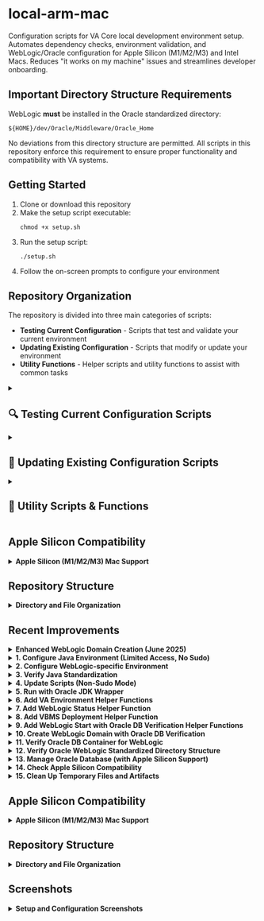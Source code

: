# local-arm-mac

Configuration scripts for VA Core local development environment setup. Automates dependency checks, environment validation, and WebLogic/Oracle configuration for Apple Silicon (M1/M2/M3) and Intel Macs. Reduces "it works on my machine" issues and streamlines developer onboarding.

## Important Directory Structure Requirements

WebLogic **must** be installed in the Oracle standardized directory:
```
${HOME}/dev/Oracle/Middleware/Oracle_Home
```

No deviations from this directory structure are permitted. All scripts in this repository enforce this requirement to ensure proper functionality and compatibility with VA systems.

## Getting Started

1. Clone or download this repository
2. Make the setup script executable:
   ```
   chmod +x setup.sh
   ```
3. Run the setup script:
   ```
   ./setup.sh
   ```
4. Follow the on-screen prompts to configure your environment

## Repository Organization

The repository is divided into three main categories of scripts:
- **Testing Current Configuration** - Scripts that test and validate your current environment
- **Updating Existing Configuration** - Scripts that modify or update your environment
- **Utility Functions** - Helper scripts and utility functions to assist with common tasks

<details>
<summary><h2>🔍 Testing Current Configuration Scripts</h2></summary>

These scripts help you test, verify, and diagnose your current environment without making changes.

<details>
<summary><strong>Verify Java Standardization</strong></summary>

Verifies that the Java environment is correctly standardized for WebLogic development.

**What it does:**
- Checks for the correct Oracle JDK version
- Ensures that environment variables are properly configured
- Validates that Java wrapper scripts are correctly set up
- Verifies that the WebLogic environment can access the Oracle JDK

**Script:** `scripts/utils/verify-standardization.sh`

**Usage:**
```bash
./scripts/utils/verify-standardization.sh
```
</details>

<details>
<summary><strong>Verify Java Limited Access Setup</strong></summary>

Verifies the limited access Java environment setup.

**What it does:**
- Checks that the Java wrapper scripts are correctly set up
- Verifies environment variables for non-sudo Java operation
- Tests Java version and accessibility

**Script:** `scripts/java/verify-java-limited.sh`

**Usage:**
```bash
./scripts/java/verify-java-limited.sh
```
</details>

<details>
<summary><strong>Check Apple Silicon Compatibility</strong></summary>

Checks and determines compatibility with Apple Silicon (M1/M2/M3) Macs.

**What it does:**
- Detects Apple Silicon architecture
- Verifies Colima installation and configuration
- Checks Docker setup for compatibility
- Validates Rosetta 2 installation
- Verifies Oracle JDK compatibility
- Provides a comprehensive compatibility report with recommendations

**Script:** `scripts/utils/check-apple-silicon.sh`

**Usage:**
```bash
./scripts/utils/check-apple-silicon.sh
```
</details>

<details>
<summary><strong>Verify Oracle DB Container for WebLogic</strong></summary>

Verifies that the Oracle DB container is properly configured for WebLogic.

**What it does:**
- Checks if Docker/Colima is running
- Verifies the Oracle DB container status
- Displays container port mappings
- Checks WebLogic JDBC configurations for the database connection
- Offers to start the container if it's not running

**Script:** `scripts/weblogic/verify-oracle-db.sh`

**Usage:**
```bash
./scripts/weblogic/verify-oracle-db.sh
```
</details>

<details>
<summary><strong>Verify Oracle WebLogic Standardized Directory Structure</strong></summary>

Verifies that WebLogic is installed in the standardized directory structure.

**What it does:**
- Checks if WebLogic is installed in `${HOME}/dev/Oracle/Middleware/Oracle_Home`
- Validates the domain directory structure
- Ensures all required components are in the correct locations

**Script:** `scripts/utils/verify-oracle-directory.sh`

**Usage:**
```bash
./scripts/utils/verify-oracle-directory.sh
```
</details>

<details>
<summary><strong>Check VBMS Compatibility</strong></summary>

Checks if your environment is compatible with running VBMS applications.

**What it does:**
- Verifies WebLogic installation
- Checks VBMS-specific configuration requirements
- Validates DB configurations for VBMS
- Tests JVM versions and parameters needed by VBMS

**Script:** `scripts/vbms/check-vbms-compatibility.sh`

**Usage:**
```bash
./scripts/vbms/check-vbms-compatibility.sh
```
</details>

<details>
<summary><strong>WebLogic Status Checker</strong></summary>

Checks the status of the WebLogic server and its components.

**What it does:**
- Verifies if WebLogic Admin Server is running
- Checks for running Managed Servers
- Displays JDBC connection pool status
- Shows deployed application status

**Script:** `scripts/weblogic/weblogic-status.sh` 
(Note: This script is added via the add-va-weblogic-status-function.sh utility)

**Usage:**
After setup, you can check WebLogic status with:
```bash
va_weblogic_status
```
</details>
</details>

<details>
<summary><h2>🔧 Updating Existing Configuration Scripts</h2></summary>

These scripts modify your existing environment configuration.

<details>
<summary><strong>Configure Java Environment (Limited Access, No Sudo)</strong></summary>

Configures the Java environment for WebLogic development without requiring sudo access.

**What it does:**
- Creates a Java environment wrapper script
- Sets up environment variables for the Oracle JDK
- Adds necessary entries to your `.zshrc` file
- Ensures the correct Java version is used for WebLogic operations

**Script:** `scripts/java/limited-access-java-env.sh`

**Usage:**
```bash
./scripts/java/limited-access-java-env.sh
```

**Warning:** This will modify multiple files including .zshrc and create Java wrapper scripts.
</details>

<details>
<summary><strong>Configure WebLogic-specific Environment</strong></summary>

Sets up the WebLogic-specific environment settings and helper functions.

**What it does:**
- Creates WebLogic environment configuration files
- Sets up required environment variables for WebLogic
- Adds the `wl_java()` function to your `.zshrc` file
- Enables easy activation of the WebLogic Java environment

**Script:** `scripts/weblogic/setup-wl-java.sh`

**Usage:**
```bash
./scripts/weblogic/setup-wl-java.sh
```

After setup, you can activate the WebLogic environment with:
```bash
wl_java
```

**Warning:** This will modify `.zshrc` and create WebLogic environment files.
</details>

<details>
<summary><strong>Update Scripts (Non-Sudo Mode)</strong></summary>

Updates scripts without requiring sudo access.

**What it does:**
- Updates various WebLogic and Java configuration scripts
- Applies standardized headers and environment checks
- Updates environment variable handling
- Ensures proper Oracle JDK usage

**Script:** `scripts/utils/update-scripts-without-sudo.sh`

**Usage:**
```bash
./scripts/utils/update-scripts-without-sudo.sh
```

**Warning:** This will update multiple script files in your system.
</details>

<details>
<summary><strong>Run with Oracle JDK Wrapper</strong></summary>

Sets up a command wrapper to run arbitrary commands with the Oracle JDK environment.

**What it does:**
- Creates a script at `~/dev/run-with-oracle-jdk.sh`
- Allows running any command with the Oracle JDK environment variables
- Ensures consistent Java environment for WebLogic-related tasks

**Script:** `scripts/java/run-with-oracle-jdk.sh`

**Usage:**
After setup:
```bash
~/dev/run-with-oracle-jdk.sh [your command]
```
</details>

<details>
<summary><strong>Add VA Environment Helper Functions</strong></summary>

Adds the VA Environment helper function to your shell configuration.

**What it does:**
- Adds the `va_env()` function to your `.zshrc` file
- Enables easy activation of the VA Core Development Environment
- Sets up required environment variables for VA development

**Script:** `scripts/utils/add-va-env-function.sh`

**Usage:**
```bash
./scripts/utils/add-va-env-function.sh
```

After setup, you can activate the VA environment with:
```bash
va_env
```
</details>

<details>
<summary><strong>Add WebLogic Status Helper Function</strong></summary>

Adds a function to check WebLogic server status.

**What it does:**
- Adds the `va_weblogic_status()` function to your `.zshrc` file
- Provides an easy way to check if WebLogic is running
- Shows status information about the WebLogic server and its components

**Script:** `scripts/utils/add-va-weblogic-status-function.sh`

**Usage:**
```bash
./scripts/utils/add-va-weblogic-status-function.sh
```

After setup, you can check WebLogic status with:
```bash
va_weblogic_status
```
</details>

<details>
<summary><strong>Add VBMS Deployment Helper Function</strong></summary>

Adds a helper function for deploying VBMS applications.

**What it does:**
- Adds the `va_deploy_vbms()` function to your `.zshrc` file
- Simplifies the process of deploying VBMS applications to WebLogic
- Includes checks for WebLogic status before deployment

**Script:** `scripts/utils/add-va-deploy-vbms-function.sh`

**Usage:**
```bash
./scripts/utils/add-va-deploy-vbms-function.sh
```

After setup, you can deploy VBMS applications with:
```bash
va_deploy_vbms
```
</details>

<details>
<summary><strong>Add WebLogic Start with Oracle DB Verification Functions</strong></summary>

Adds functions to start WebLogic with Oracle DB verification.

**What it does:**
- Adds the `va_start_weblogic()` and `va_start_oracle_db()` functions to your `.zshrc` file
- Ensures Oracle DB is running before starting WebLogic
- Handles Apple Silicon compatibility automatically
- Includes platform-specific checks and optimizations

**Script:** `scripts/utils/add-va-start-weblogic-function.sh`

**Usage:**
```bash
./scripts/utils/add-va-start-weblogic-function.sh
```

After setup, you can start WebLogic with Oracle DB verification:
```bash
va_start_oracle_db  # Start Oracle DB if needed
va_start_weblogic   # Start WebLogic with verification
```
</details>

<details>
<summary><strong>Fix JDK Path</strong></summary>

Fixes incorrect JDK paths in your environment.

**What it does:**
- Corrects invalid JDK paths
- Updates environment variables and config files
- Ensures scripts use the correct JDK location

**Script:** `scripts/utils/fix-jdk-path.sh`

**Usage:**
```bash
./scripts/utils/fix-jdk-path.sh
```
</details>

<details>
<summary><strong>Standardize WebLogic Scripts</strong></summary>

Standardizes WebLogic scripts for consistent operation.

**What it does:**
- Updates WebLogic scripts with standardized headers
- Adds environment checks and error handling
- Ensures consistent variable naming and usage
- Applies best practices for WebLogic script management

**Script:** `scripts/weblogic/standardize-weblogic-scripts.sh`

**Usage:**
```bash
./scripts/weblogic/standardize-weblogic-scripts.sh
```
</details>
</details>

<details>
<summary><h2>🔧 Utility Scripts & Functions</h2></summary>

These scripts provide utility functions for managing and maintaining your environment.

<details>
<summary><strong>Create WebLogic Domain with Oracle DB Verification</strong></summary>

Creates a WebLogic domain after verifying that Oracle DB is properly configured.

**What it does:**
- Checks if Oracle DB container is running
- Creates a WebLogic domain with the proper configuration
- Ensures the domain is created in the standardized directory
- Sets up required JDBC data sources for the domain

**Script:** `scripts/weblogic/create-domain-m3.sh`

**Usage:**
```bash
./scripts/weblogic/create-domain-m3.sh
```

For debug mode:
```bash
./scripts/weblogic/create-domain-m3.sh --debug
```

For dry-run testing:
```bash
./scripts/weblogic/create-domain-m3.sh --dry-run
```

**Note:** This requires WebLogic to be installed in the standardized Oracle directory.
</details>

<details>
<summary><strong>Manage Oracle Database (with Apple Silicon Support)</strong></summary>

Comprehensive interface for managing Oracle Database with specific support for Apple Silicon.

**What it does:**
- Checks Docker/Colima status
- Provides options to download Oracle database images
- Creates, starts, and stops Oracle containers
- Shows database container logs
- Includes special handling for Apple Silicon (M1/M2/M3) Macs
- Sets proper platform flags for container creation on Apple Silicon

**Script:** `scripts/weblogic/manage-oracle-db.sh`

**Usage:**
```bash
./scripts/weblogic/manage-oracle-db.sh
```

**Features:**
- Automatically detects Apple Silicon and configures Colima
- Uses `--platform linux/amd64` flag for Oracle containers on Apple Silicon
- Manages container lifecycle and shows status information
</details>

<details>
<summary><strong>Start WebLogic with Checks</strong></summary>

Starts WebLogic after performing necessary checks.

**What it does:**
- Verifies Oracle DB is running
- Checks domain configuration
- Starts the WebLogic Admin Server with proper parameters
- Applies compatibility fixes for Apple Silicon Macs

**Script:** `scripts/weblogic/start-weblogic-with-checks.sh`

**Usage:**
```bash
./scripts/weblogic/start-weblogic-with-checks.sh
```
</details>

<details>
<summary><strong>Clean Up Temporary Files and Artifacts</strong></summary>

Helps remove temporary files and artifacts that should not be in the Git repository.

**What it does:**
- Searches for common WebLogic artifact files
- Identifies log files, backup files, and installer artifacts
- Provides options to remove these files
- Cleans up various temporary files that should be ignored by Git

**Script:** `scripts/utils/cleanup-artifacts.sh`

**Usage:**
```bash
./scripts/utils/cleanup-artifacts.sh
```
</details>

<details>
<summary><strong>Clean Up Untracked Files</strong></summary>

Cleans up untracked files that might be cluttering your repository.

**What it does:**
- Lists untracked files in the repository
- Offers options to remove specific types of files
- Provides interactive mode for selecting files

**Script:** `scripts/utils/cleanup-untracked-files.sh`

**Usage:**
```bash
./scripts/utils/cleanup-untracked-files.sh
```
</details>

<details>
<summary><strong>WebLogic Java Environment (Limited Access)</strong></summary>

Sets up a limited access WebLogic Java environment.

**What it does:**
- Creates environment variables for WebLogic operation
- Sets up Java wrapper for non-sudo operation
- Configures proper JVM parameters for WebLogic

**Script:** `scripts/weblogic/weblogic-java-env-limited.sh`

**Usage:**
```bash
./scripts/weblogic/weblogic-java-env-limited.sh
```
</details>
</details>

## Apple Silicon Compatibility

<details>
<summary><strong>Apple Silicon (M1/M2/M3) Mac Support</strong></summary>

This repository includes comprehensive support for running Oracle WebLogic and Oracle Database on Apple Silicon (arm64) Macs:

- **Automatic detection** of Apple Silicon architecture
- **Colima integration** for running Oracle Database containers
- **Environment variables** optimized for M-series chips
- **Helper functions** that work seamlessly across architectures
- **Special handling** of platform-specific Docker commands

For detailed information, see [Apple Silicon Compatibility Guide](docs/apple-silicon-compatibility.md)

**Special considerations for Apple Silicon:**
1. Run the compatibility check script: `./scripts/utils/check-apple-silicon.sh`
2. Install Colima if needed: `brew install colima` 
3. Start Colima with proper settings: `colima start -c 4 -m 12 -a x86_64`
4. Use the `manage-oracle-db.sh` script or `va_start_oracle_db()` helper function which handles platform-specific requirements
5. All Oracle database containers will be created with `--platform linux/amd64` flag automatically

> **Note:** If you use Homebrew to install anything created by Oracle, Homebrew will use an open source option to bypass the Oracle account creation process, which is normally very useful, but not here. You need the official Oracle branded JDK.
</details>

## Repository Structure

<details>
<summary><strong>Directory and File Organization</strong></summary>

```
local-arm-mac/
├── scripts/
│   ├── java/         # Java environment configuration scripts
│   │   ├── limited-access-java-env.sh
│   │   ├── run-with-oracle-jdk.sh
│   │   └── verify-java-limited.sh
│   ├── weblogic/     # WebLogic-specific configuration scripts
│   │   ├── create-domain-m3.sh
│   │   ├── manage-oracle-db.sh
│   │   ├── setup-wl-java.sh
│   │   ├── start-weblogic-with-checks.sh
│   │   ├── start-weblogic.sh
│   │   └── verify-oracle-db.sh
│   ├── utils/        # Utility scripts for maintenance and verification
│   │   ├── add-va-*-function.sh  # Various helper function scripts
│   │   ├── check-apple-silicon.sh
│   │   ├── cleanup-artifacts.sh
│   │   ├── fix-jdk-path.sh
│   │   └── verify-standardization.sh
│   └── vbms/         # VBMS-specific scripts
│       └── check-vbms-compatibility.sh
├── docs/             # Documentation files
│   ├── java-standardization-docs.md
│   ├── weblogic-setup-guide.md
│   └── apple-silicon-compatibility.md
├── config/           # Configuration templates
│   ├── va-env-defaults.conf
│   └── weblogic-settings.conf
├── templates/        # Template files for environment setup
│   ├── weblogic-templates/
│   └── shell-templates/
└── setup.sh          # Main setup script (entry point)
```

### Helper Functions

The following helper functions are available once you've run the setup script:

- `va_env()` - Activates the VA Core Development Environment
- `va_start_weblogic()` - Starts WebLogic server after verifying Oracle DB container
- `va_start_oracle_db()` - Starts Oracle Database container with Colima support for Apple Silicon
- `va_weblogic_status()` - Checks WebLogic and Oracle database container status
- `va_deploy_vbms()` - Deploys VBMS applications to WebLogic
- `wl_java()` - Activates the WebLogic Java environment

### System Requirements

- macOS on Apple Silicon (M1/M2/M3) Mac or Intel Mac
- Oracle JDK 1.8.0_45 installed at `/Library/Java/JavaVirtualMachines/jdk1.8.0_45.jdk`
- WebLogic Server installation (for WebLogic-related scripts)
</details>

## Recent Improvements

<details>
<summary><strong>Enhanced WebLogic Domain Creation (June 2025)</strong></summary>

The domain creation script (`scripts/weblogic/create-domain-m3.sh`) has been improved with:
- Robust error handling and diagnostics
- Comprehensive logging to `/tmp/create-domain-$$.log`
- Better Colima detection for Apple Silicon Macs
- Fixed JDK detection and validation
- Added `--debug` flag for troubleshooting
- Support for `--dry-run` mode to test without making changes

To use debug mode:
```bash
./scripts/weblogic/create-domain-m3.sh --debug
```

For dry-run testing:
```bash
./scripts/weblogic/create-domain-m3.sh --dry-run
```
</details>

<details>
<summary><strong>1. Configure Java Environment (Limited Access, No Sudo)</strong></summary>

Configures the Java environment for WebLogic development without requiring sudo access.

**What it does:**
- Creates a Java environment wrapper script
- Sets up environment variables for the Oracle JDK
- Adds necessary entries to your `.zshrc` file
- Ensures the correct Java version is used for WebLogic operations

**Script:** `scripts/java/limited-access-java-env.sh`

**Warning:** This will modify multiple files including .zshrc and create Java wrapper scripts.
</details>

<details>
<summary><strong>2. Configure WebLogic-specific Environment</strong></summary>

Sets up the WebLogic-specific environment settings and helper functions.

**What it does:**
- Creates WebLogic environment configuration files
- Sets up required environment variables for WebLogic
- Adds the `wl_java()` function to your `.zshrc` file
- Enables easy activation of the WebLogic Java environment

**Script:** `scripts/weblogic/setup-wl-java.sh`

**Usage:**
After setup, you can activate the WebLogic environment with:
```bash
wl_java
```

**Warning:** This will modify `.zshrc` and create WebLogic environment files.
</details>

<details>
<summary><strong>3. Verify Java Standardization</strong></summary>

Verifies that the Java environment is correctly standardized for WebLogic development.

**What it does:**
- Checks for the correct Oracle JDK version
- Ensures that environment variables are properly configured
- Validates that Java wrapper scripts are correctly set up
- Verifies that the WebLogic environment can access the Oracle JDK

**Script:** `scripts/utils/verify-standardization.sh`
</details>

<details>
<summary><strong>4. Update Scripts (Non-Sudo Mode)</strong></summary>

Updates scripts without requiring sudo access.

**What it does:**
- Updates various WebLogic and Java configuration scripts
- Applies standardized headers and environment checks
- Updates environment variable handling
- Ensures proper Oracle JDK usage

**Script:** `scripts/utils/update-scripts-without-sudo.sh`

**Warning:** This will update multiple script files in your system.
</details>

<details>
<summary><strong>5. Run with Oracle JDK Wrapper</strong></summary>

Sets up a command wrapper to run arbitrary commands with the Oracle JDK environment.

**What it does:**
- Creates a script at `~/dev/run-with-oracle-jdk.sh`
- Allows running any command with the Oracle JDK environment variables
- Ensures consistent Java environment for WebLogic-related tasks

**Script:** `scripts/java/run-with-oracle-jdk.sh`

**Usage:**
```bash
~/dev/run-with-oracle-jdk.sh [your command]
```
</details>

<details>
<summary><strong>6. Add VA Environment Helper Functions</strong></summary>

Adds the VA Environment helper function to your shell configuration.

**What it does:**
- Adds the `va_env()` function to your `.zshrc` file
- Enables easy activation of the VA Core Development Environment
- Sets up required environment variables for VA development

**Script:** `scripts/utils/add-va-env-function.sh`

**Usage:**
After setup, you can activate the VA environment with:
```bash
va_env
```
</details>

<details>
<summary><strong>7. Add WebLogic Status Helper Function</strong></summary>

Adds a function to check WebLogic server status.

**What it does:**
- Adds the `va_weblogic_status()` function to your `.zshrc` file
- Provides an easy way to check if WebLogic is running
- Shows status information about the WebLogic server and its components

**Script:** `scripts/utils/add-va-weblogic-status-function.sh`

**Usage:**
After setup, you can check WebLogic status with:
```bash
va_weblogic_status
```
</details>

<details>
<summary><strong>8. Add VBMS Deployment Helper Function</strong></summary>

Adds a helper function for deploying VBMS applications.

**What it does:**
- Adds the `va_deploy_vbms()` function to your `.zshrc` file
- Simplifies the process of deploying VBMS applications to WebLogic
- Includes checks for WebLogic status before deployment

**Script:** `scripts/utils/add-va-deploy-vbms-function.sh`

**Usage:**
After setup, you can deploy VBMS applications with:
```bash
va_deploy_vbms
```
</details>

<details>
<summary><strong>9. Add WebLogic Start with Oracle DB Verification Helper Functions</strong></summary>

Adds functions to start WebLogic with Oracle DB verification.

**What it does:**
- Adds the `va_start_weblogic()` and `va_start_oracle_db()` functions to your `.zshrc` file
- Ensures Oracle DB is running before starting WebLogic
- Handles Apple Silicon compatibility automatically
- Includes platform-specific checks and optimizations

**Script:** `scripts/utils/add-va-start-weblogic-function.sh`

**Usage:**
After setup, you can start WebLogic with Oracle DB verification:
```bash
va_start_oracle_db  # Start Oracle DB if needed
va_start_weblogic   # Start WebLogic with verification
```
</details>

<details>
<summary><strong>10. Create WebLogic Domain with Oracle DB Verification</strong></summary>

Creates a WebLogic domain after verifying that Oracle DB is properly configured.

**What it does:**
- Checks if Oracle DB container is running
- Creates a WebLogic domain with the proper configuration
- Ensures the domain is created in the standardized directory
- Sets up required JDBC data sources for the domain

**Script:** `scripts/weblogic/create-domain-m3.sh`

**Note:** This requires WebLogic to be installed in the standardized Oracle directory.
</details>

<details>
<summary><strong>11. Verify Oracle DB Container for WebLogic</strong></summary>

Verifies that the Oracle DB container is properly configured for WebLogic.

**What it does:**
- Checks if Docker/Colima is running
- Verifies the Oracle DB container status
- Displays container port mappings
- Checks WebLogic JDBC configurations for the database connection
- Offers to start the container if it's not running

**Script:** `scripts/weblogic/verify-oracle-db.sh`
</details>

<details>
<summary><strong>12. Verify Oracle WebLogic Standardized Directory Structure</strong></summary>

Verifies that WebLogic is installed in the standardized directory structure.

**What it does:**
- Checks if WebLogic is installed in `${HOME}/dev/Oracle/Middleware/Oracle_Home`
- Validates the domain directory structure
- Ensures all required components are in the correct locations

**Script:** `scripts/utils/verify-oracle-directory.sh`
</details>

<details>
<summary><strong>13. Manage Oracle Database (with Apple Silicon Support)</strong></summary>

Comprehensive interface for managing Oracle Database with specific support for Apple Silicon.

**What it does:**
- Checks Docker/Colima status
- Provides options to download Oracle database images
- Creates, starts, and stops Oracle containers
- Shows database container logs
- Includes special handling for Apple Silicon (M1/M2/M3) Macs
- Sets proper platform flags for container creation on Apple Silicon

**Script:** `scripts/weblogic/manage-oracle-db.sh`

**Features:**
- Automatically detects Apple Silicon and configures Colima
- Uses `--platform linux/amd64` flag for Oracle containers on Apple Silicon
- Manages container lifecycle and shows status information
</details>

<details>
<summary><strong>14. Check Apple Silicon Compatibility</strong></summary>

Checks and sets up Apple Silicon compatibility for Oracle and WebLogic.

**What it does:**
- Detects Apple Silicon architecture
- Verifies Colima installation and configuration
- Checks Docker setup for compatibility
- Validates Rosetta 2 installation
- Verifies Oracle JDK compatibility
- Provides a comprehensive compatibility report with recommendations

**Script:** `scripts/utils/check-apple-silicon.sh`
</details>

<details>
<summary><strong>15. Clean Up Temporary Files and Artifacts</strong></summary>

Helps remove temporary files and artifacts that should not be in the Git repository.

**What it does:**
- Searches for common WebLogic artifact files
- Identifies log files, backup files, and installer artifacts
- Provides options to remove these files
- Cleans up various temporary files that should be ignored by Git

**Script:** `scripts/utils/cleanup-artifacts.sh`
</details>

## Apple Silicon Compatibility

<details>
<summary><strong>Apple Silicon (M1/M2/M3) Mac Support</strong></summary>

This repository includes comprehensive support for running Oracle WebLogic and Oracle Database on Apple Silicon (arm64) Macs:

- **Automatic detection** of Apple Silicon architecture
- **Colima integration** for running Oracle Database containers
- **Environment variables** optimized for M-series chips
- **Helper functions** that work seamlessly across architectures
- **Special handling** of platform-specific Docker commands

For detailed information, see [Apple Silicon Compatibility Guide](docs/apple-silicon-compatibility.md)

**Special considerations for Apple Silicon:**
1. Run the compatibility check script: `./scripts/utils/check-apple-silicon.sh`
2. Install Colima if needed: `brew install colima` 
3. Start Colima with proper settings: `colima start -c 4 -m 12 -a x86_64`
4. Use the `manage-oracle-db.sh` script or `va_start_oracle_db()` helper function which handles platform-specific requirements
5. All Oracle database containers will be created with `--platform linux/amd64` flag automatically

> **Note:** If you use Homebrew to install anything created by Oracle, Homebrew will use an open source option to bypass the Oracle account creation process, which is normally very useful, but not here. You need the official Oracle branded JDK.
</details>

## Repository Structure

<details>
<summary><strong>Directory and File Organization</strong></summary>

```
local-arm-mac/
├── scripts/
│   ├── java/         # Java environment configuration scripts
│   ├── weblogic/     # WebLogic-specific configuration scripts
│   └── utils/        # Utility scripts for maintenance and verification
├── docs/             # Documentation files
├── config/           # Configuration templates
├── templates/        # Template files for environment setup
└── setup.sh          # Main setup script (entry point)
```

### Documentation Files

- `docs/java-standardization-docs.md` - Detailed documentation of Java standardization
- `docs/apple-silicon-compatibility.md` - Information about compatibility with Apple Silicon (ARM) Macs

### Helper Functions

The following helper functions are available once you've run the setup script:

- `va_env()` - Activates the VA Core Development Environment
- `va_start_weblogic()` - Starts WebLogic server after verifying Oracle DB container
- `va_start_oracle_db()` - Starts Oracle Database container with Colima support for Apple Silicon
- `va_weblogic_status()` - Checks WebLogic and Oracle database container status
- `va_deploy_vbms()` - Deploys VBMS applications to WebLogic
- `wl_java()` - Activates the WebLogic Java environment

### System Requirements

- macOS on Apple Silicon (M1/M2/M3) Mac or Intel Mac
- Oracle JDK 1.8.0_45 installed at `/Library/Java/JavaVirtualMachines/jdk1.8.0_45.jdk`
- WebLogic Server installation (for WebLogic-related scripts)
</details>

## Screenshots

<details>
<summary><strong>Setup and Configuration Screenshots</strong></summary>

<sub>After initializing setup.sh</sub>

![CleanShot 2025-05-31 at 13 03 56@2x](https://github.com/user-attachments/assets/f0a6e1cd-6201-4ec8-944f-8676f6b476a4)

<sub>After option 1</sub>

![CleanShot 2025-05-31 at 13 04 55@2x](https://github.com/user-attachments/assets/3ea128a7-583c-43d7-bb6a-ca18257db99a)

<sub>After option 2</sub>

![CleanShot 2025-05-31 at 13 05 22@2x](https://github.com/user-attachments/assets/003dc10d-f3a0-4dc0-95e5-11472ae4cb65)

<sub>After option 3</sub>

![CleanShot 2025-05-31 at 13 06 05@2x](https://github.com/user-attachments/assets/0b4b49f5-8905-498e-9eb0-649d82fd1927)

<sub>After option 4</sub>

![CleanShot 2025-05-31 at 13 06 42@2x](https://github.com/user-attachments/assets/459b29ec-7b8d-4816-80b5-8a675f960b90)

<sub>Utility script added to .zshrc `wl_java`</sub>

![CleanShot 2025-05-31 at 16 37 13@2x](https://github.com/user-attachments/assets/2ed4dcb0-f276-4e26-8b11-a0cda08da52d)

<sub>`./verify-java-limited.sh`</sub>

![CleanShot 2025-05-31 at 17 02 24@2x](https://github.com/user-attachments/assets/e1d5cb9a-b377-457b-ad2e-70dfdec304b5)
</details>
